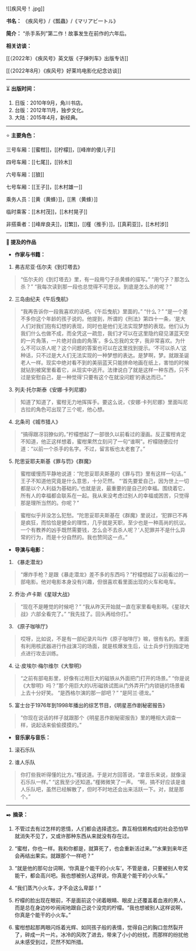 
![[疾风号！.jpg]]

**书名：** 《疾风号》/《瓢蟲》/《マリアビ一トル》

**简介：** “杀手系列”第二作！故事发生在前作的六年后。

**相关访谈：** 

[[（2022年）《疾风号》英文版《子弹列车》出版专访]]

[[（2022年8月）《疾风号》好莱坞电影化纪念访谈]]

---

⏳ **出版时间：** 

1. 日版：2010年9月，角川书店。
2. 台版：2012年11月，独步文化。
3. 大陆：2015年4月，新经典。

---

⭐ **主要角色：**

三号车厢：[[蜜柑]]，[[柠檬]]，[[峰岸的傻儿子]]

四号车厢：[[七尾]]，[[铃木]]

六号车厢：[[狼]]

七号车厢：[[王子]]，[[木村雄一]]

乘务人员：[[黄（黄蜂）]]，[[黑（黄蜂）]]

临时乘客：[[木村茂]]，[[木村晃子]]

非搭乘者：[[峰岸良夫]]，[[繁]]，[[槿（推手）]]，[[真莉亚]]，[[木村涉]]

---

**📜 提及的作品**

- **作家与书籍：** 

1. 弗吉尼亚·伍尔夫《到灯塔去》

> “伍尔夫的《到灯塔去》里，有一段用勺子杀黄蜂的描写。”
> “用勺子？那怎么杀？”
> “我每次读到那一段也总觉得不可思议。到底是怎么杀的呢？”

2. 三岛由纪夫《午后曳航》

> “我再告诉你一段我喜欢的话吧。《午后曳航》里面的。”
> “什么？”
> “是一个差不多你这个年龄的孩子说的。他提到，所谓的《刑法》第四十一条，‘是大人们对我们抱有幻想的表现，同时也是他们无法实现梦想的表现。他们认为我们什么也做不成，而全凭这一疏忽，我们才可以在这里隐约窥见湛蓝天空的一片角落，一片绝对自由的角落’。多么忘我的文字，我非常喜欢。为什么不可以杀人呢？这个问题的答案也可以在这里找到提示。‘不可以杀人’这种话，只不过是大人们无法实现的一种梦想的表达。是梦啊，梦。就跟圣诞老人一样。现实中绝对看不到的美丽蓝天只能拼命地画在纸上，害怕的时候就钻到被窝里看着它，从现实中逃开。法律说白了就是这样一种东西，只不过是安慰自己，是一种觉得‘只要有这个在就没问题’的表达而已。”

3. 列夫·托尔斯泰《安娜·卡列尼娜》

> 知道了知道了，蜜柑无力地挥挥手。要这么说，《安娜·卡列尼娜》里面叫尼古拉的角色可出现了三个呢，他心想。

4. 北条司《城市猎人》

> “搞得跟冴羽獠似的。”柠檬想起了一部很久以前看过的漫画。反正蜜柑肯定不知道，他正这样想着，蜜柑果然立刻问了一句“谁啊”。柠檬随便应付道：“以前一个杀手的名字。不过，留言板也太老套了。”

5. 陀思妥耶夫斯基《罪与罚》《群魔》

> 蜜柑缓慢而平静地说道：“陀思妥耶夫斯基的《罪与罚》里有这样一句话。”
> 王子不知道他究竟是什么意思，十分茫然。
> “‘首先要爱自己，因为世上一切都是以个人利益为基础的。’也就是说，最重要的是自己的幸福。围绕着它，所有人的幸福都会联系在一起。我从来没考虑过别人的幸福或困苦，只觉得那是理所当然的。你呢？”

> 蜜柑似乎并没怎么犯愁。“陀思妥耶夫斯基在《群魔》里说过，‘犯罪已不再是疯狂，而恰恰是健全的理性，几乎就是天职，至少也是一种高尚的抗议。一个有教养的凶手既然需要钱，怎么会不去杀人呢？’人犯罪并不是什么异常的行为，而是十分自然的。我也赞同这一点。”

- **导演与电影：** 

1. 《暴走潜龙》

> “爆炸手枪？是跟《暴走潜龙》差不多的东西吗？”柠檬想起了以前看过的一部电影。他对电影本身没有兴趣，但很喜欢看里面出现的火车和电车。

2. 乔治·卢卡斯《星球大战》

> “现在不是睡觉的时候吧？”
> “我从昨天开始就一直在家里看电影啊。《星球大战》六部全看完了。”
> “我先挂了。回头再给你打。”

3. 《原子咖啡厅》

> 哎呀，比如说，不是有一部纪录片叫作《原子咖啡厅》嘛，很有名的。里面有利用核武器进行作战演习的场面，就是核爆发生后，让士兵步行到指定地点进行攻击训练。

4. 让·皮埃尔·梅尔维尔《大黎明》

> “之前有部电影里，好像有过用巨大的磁铁从外面把门打开的场景。”
> “你是说《大黎明》吗？”那个用巨大的U形磁铁试图从门外弄开门内锁链的场景看上去十分好笑。
> “是西格尔演的那一部吧？”
> “是阿兰·德龙。”

5. 富士台于1976年到1998年播出的综艺节目，《明星恶作剧秘密报告》

> ”你现在说话的样子就跟那个《明星恶作剧秘密报告》里的睡相大调查一样，说起话来偷偷摸摸的。”

- **音乐家与音乐：** 

1. 滚石乐队

2. 谁人乐队

> 你打些我听得懂的比方。”槿说道。于是对方回答说，“拿音乐来说，就像滚石乐队一样。”
> “这我至少还知道。”槿微微笑了一声。
> “啊，搞不好应该是谁人乐队吧，虽然已经解散了，但时不时地还会出来活跃一下。对，就是那个。”

---

✒️ **摘录：** 

1. 不管过去有过怎样的恩情，人们都会选择遗忘。靠互相信赖构成的社会恐怕早就消失不见了，又或许那种东西从来就没有存在过。

2. “蜜柑，你也一样。我和你都是，就算死了，也会重新活过来。”“水果到来年还会再结出果实。就跟那个一样吧？”

3. “就是他的那句台词啊，‘你真是个能干的小火车’。不管是谁，只要被别人夸奖能干，都会高兴吧。我也想被别人这样说，你真是个能干的小火车。”

4. “我们蒸汽小火车，才不会这么卑鄙！”

5. 柠檬的脸出现在眼前，不是面前这个闭着眼睛、眼皮上还覆盖着血液的男人，而是总在身边吵吵闹闹地跟自己说个没完的柠檬。“我也想被别人这样说啊，你真是个能干的小火车。”

6. 蜜柑想起那两眼闪烁着光辉、如同孩子般的表情，觉得自己的胸口忽然裂开了，碎成一片一片。冰冷的风吹了进去，带来了小小的纷扰，而那样的纷扰他从未感受到过，茫然不知所措。